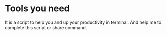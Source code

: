 # Tools you need

It is a script to help you and up your productivity in terminal.
And help me to complete this script or share command.
